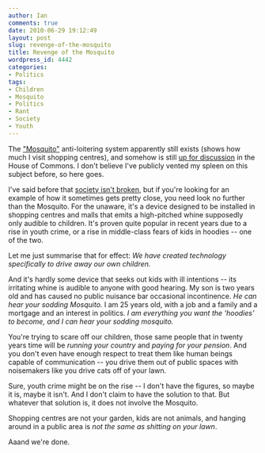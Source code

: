 ```yaml
---
author: Ian
comments: true
date: 2010-06-29 19:12:49
layout: post
slug: revenge-of-the-mosquito
title: Revenge of the Mosquito
wordpress_id: 4442
categories:
- Politics
tags:
- Children
- Mosquito
- Politics
- Rant
- Society
- Youth
---
```


The ["Mosquito"](http://www.compoundsecurity.co.uk/anti-loitering-equipment) anti-loitering system apparently still exists (shows how much I visit shopping centres), and somehow is still [up for discussion](http://www.theyworkforyou.com/wrans/?id=2010-06-28a.4089.h&s=speaker:11309#g4089.q0) in the House of Commons.  I don't believe I've publicly vented my spleen on this subject before, so here goes.

I've said before that [society isn't broken](http://www.onlydreaming.net/blog/society-isnt-broken), but if you're looking for an example of how it sometimes gets pretty close, you need look no further than the Mosquito.  For the unaware, it's a device designed to be installed in shopping centres and malls that emits a high-pitched whine supposedly only audible to children.  It's proven quite popular in recent years due to a rise in youth crime, or a rise in middle-class fears of kids in hoodies -- one of the two.

Let me just summarise that for effect: _We have created technology specifically to drive away our own children._

And it's hardly some device that seeks out kids with ill intentions -- its irritating whine is audible to anyone with good hearing.  My son is two years old and has caused no public nuisance bar occasional incontinence.  _He can hear your sodding Mosquito._  I am 25 years old, with a job and a family and a mortgage and an interest in politics.  _I am everything you want the 'hoodies' to become, and I can hear your sodding mosquito._

You're trying to scare off our children, those same people that in twenty years time will be _running your country_ and _paying for your pension_.  And you don't even have enough respect to treat them like human beings capable of communication -- you drive them out of public spaces with noisemakers like you drive cats off of your lawn.

Sure, youth crime might be on the rise -- I don't have the figures, so maybe it is, maybe it isn't.  And I don't claim to have the solution to that.  But whatever that solution is, it does not involve the Mosquito.

Shopping centres are not your garden, kids are not animals, and hanging around in a public area is _not the same as shitting on your lawn_.

Aaand we're done.
